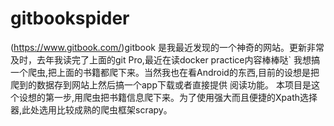# gitbookspider
(https://www.gitbook.com/)gitbook 是我最近发现的一个神奇的网站。更新非常及时，去年我读完了上面的git Pro,最近在读docker practice内容棒棒哒`
我想搞一个爬虫,把上面的书籍都爬下来。当然我也在看Android的东西,目前的设想是把爬到的数据存到网站上然后搞一个app下载或者直接提供
阅读功能。
本项目是这个设想的第一步,用爬虫把书籍信息爬下来。为了使用强大而且便捷的Xpath选择器,此处选用比较成熟的爬虫框架scrapy。

